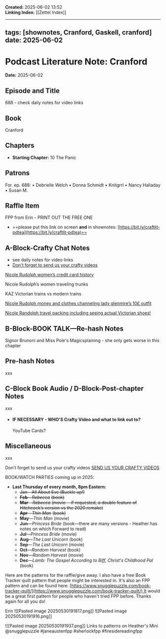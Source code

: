 
**Created:** 2025-06-02 13:52  
**Linking Index:** [[Zettel Index]]

---
tags: [shownotes, Cranford, Gaskell, cranford]
date: 2025-06-02
---

# Podcast Literature Note: Cranford

**Date:** 2025-06-02

## Episode and Title
688 - check daily notes for video links

## Book
Cranford

## Chapters
- **Starting Chapter:** 10 The Panic
## Patrons
For. ep. 688: 
• Debrielle Welch 
• Donna Schmidt 
• Knitgrrl 
• Nancy Halladay 
• Susan M.

## Raffle Item
FPP from Erin - PRINT OUT THE FREE ONE

- ==please put this link on screen **and** in shownotes: [https://bit.ly/craftlit-pdtea](https://bit.ly/craftlit-pdtea)==

## A-Block-Crafty Chat Notes
- see daily notes for video links
- [Don't forget to send us your crafty videos](https://bit.ly/craftlit-be-crafty)

[Nicole Rudolph women’s credit card history](https://youtube.com/watch?v=FWUaS5a50DI&si=LQ81qWxIaZkyWNca) 

Nicole Rudolph’s women traveling trunks

KAZ Victorian trains vs modern trains

[Nicole Rudolph money and clothes channeling lady glenmire’s 10£ outfit](https://youtube.com/watch?v=jRBAqA8YXcY&si=Wa_SHcpoXJDcCRgl)

[Nicole Randolph travel packing including seeing actual Victorian shoes!](https://youtube.com/watch?v=GEu_pX8FNpI&si=SvTRlgFEn-EPA77R)

## B-Block-BOOK TALK—Re-hash Notes
Signor Brunoni and Miss Pole's Magicsplaining - she only gets worse in this chapter

## Pre-hash Notes
xxx

## C-Block Book Audio / D-Block-Post-chapter Notes
xxx

- #### IF NECESSARY - WHO'S Crafty Video and what to link out to?
  YouTube Cards?

## Miscellaneous
xxx




Don't forget to send us your crafty videos  [SEND US YOUR CRAFTY VIDEOS](https://bit.ly/craftlit-be-crafty) 

BOOK/WATCH PARTIES coming up in 2025:
- **Last Thursday of every month, 8pm Eastern:**
	- ~~Jan—All About Eve (Buckle up!)~~
    - **~~Feb~~**~~—~~_~~Rebecca~~_ ~~(book)~~
    - **~~Mar~~**~~—~~_~~Rebecca~~_ ~~(movie —if requested, a double feature of Hitchcock’s version vs the 2020 remake)~~
    - **~~Apr~~**~~—~~_~~Thin Man~~_ ~~(book)~~
    - **May**—_Thin Man_ (movie)
    - **Jun**—_Princess Bride_ (book—there are many versions - Heather has notes on which Forward to read)
    - **Jul**—_Princess Bride_ (movie)
    - **Aug**—_The Last Unicorn_ (book)
    - **Sep**—_The Last Unicorn_ (movie)
    - **Oct**—_Random Harvest_ (book)
    - **Nov**—_Random Harvest_ (movie)
    - **Dec**—_Lamb: The Gospel According to Biff, Christ's Childhood Pal_ (book)



Here are the patterns for the raffle/give away. I also have a free Book Tracker quilt pattern that people might be interested in. It's also an FPP pattern and can be found here: [https://www.snugglepuzzle.com/book-tracker-quilt/](https://www.snugglepuzzle.com/book-tracker-quilt/) It would be a great first pattern for people who haven't tried FPP before.
Thanks again for all you do!

Erin
![[Pasted image 20250530191817.png]]
![[Pasted image 20250530191916.png]]
 
![[Pasted image 20250530191937.png]]
Links to patterns on Heather's Mini
@snugglepuzzle #janeaustenfpp #sherlockfpp #firesidereadingfpp

